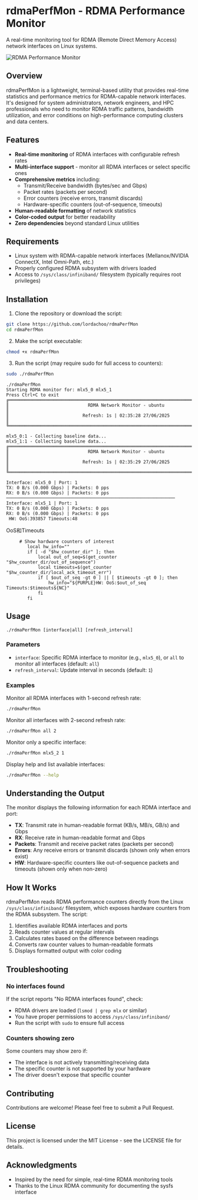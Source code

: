 # rdmaPerfMon - RDMA Performance Monitor

A real-time monitoring tool for RDMA (Remote Direct Memory Access) network interfaces on Linux systems.

![RDMA Performance Monitor](https://github.com/lordachoo/rdmaPerfMon/raw/main/screenshots/rdmaPerfMon-exampleView.png)

## Overview

rdmaPerfMon is a lightweight, terminal-based utility that provides real-time statistics and performance metrics for RDMA-capable network interfaces. It's designed for system administrators, network engineers, and HPC professionals who need to monitor RDMA traffic patterns, bandwidth utilization, and error conditions on high-performance computing clusters and data centers.

## Features

- **Real-time monitoring** of RDMA interfaces with configurable refresh rates
- **Multi-interface support** - monitor all RDMA interfaces or select specific ones
- **Comprehensive metrics** including:
  - Transmit/Receive bandwidth (bytes/sec and Gbps)
  - Packet rates (packets per second)
  - Error counters (receive errors, transmit discards)
  - Hardware-specific counters (out-of-sequence, timeouts)
- **Human-readable formatting** of network statistics
- **Color-coded output** for better readability
- **Zero dependencies** beyond standard Linux utilities

## Requirements

- Linux system with RDMA-capable network interfaces (Mellanox/NVIDIA ConnectX, Intel Omni-Path, etc.)
- Properly configured RDMA subsystem with drivers loaded
- Access to `/sys/class/infiniband/` filesystem (typically requires root privileges)

## Installation

1. Clone the repository or download the script:

```bash
git clone https://github.com/lordachoo/rdmaPerfMon
cd rdmaPerfMon
```

2. Make the script executable:

```bash
chmod +x rdmaPerfMon
```

3. Run the script (may require sudo for full access to counters):

```bash
sudo ./rdmaPerfMon
```

```
./rdmaPerfMon 
Starting RDMA monitor for: mlx5_0 mlx5_1
Press Ctrl+C to exit
╔══════════════════════════════════════════════════════════════════════════════════════════╗
║                              RDMA Network Monitor - ubuntu                              ║
║                            Refresh: 1s | 02:35:28 27/06/2025                             ║
╚══════════════════════════════════════════════════════════════════════════════════════════╝

mlx5_0:1 - Collecting baseline data...
mlx5_1:1 - Collecting baseline data...
╔══════════════════════════════════════════════════════════════════════════════════════════╗
║                              RDMA Network Monitor - ubuntu                              ║
║                            Refresh: 1s | 02:35:29 27/06/2025                             ║
╚══════════════════════════════════════════════════════════════════════════════════════════╝

Interface: mlx5_0 | Port: 1
TX: 0 B/s (0.000 Gbps) | Packets: 0 pps
RX: 0 B/s (0.000 Gbps) | Packets: 0 pps
────────────────────────────────────────────────────────────────
Interface: mlx5_1 | Port: 1
TX: 0 B/s (0.000 Gbps) | Packets: 0 pps
RX: 0 B/s (0.000 Gbps) | Packets: 0 pps
 HW: OoS:393857 Timeouts:48
```

OoS和Timeouts    
```
     # Show hardware counters of interest
        local hw_info=""
        if [ -d "$hw_counter_dir" ]; then
            local out_of_seq=$(get_counter "$hw_counter_dir/out_of_sequence")
            local timeouts=$(get_counter "$hw_counter_dir/local_ack_timeout_err")
            if [ $out_of_seq -gt 0 ] || [ $timeouts -gt 0 ]; then
                hw_info="${PURPLE}HW: OoS:$out_of_seq Timeouts:$timeouts${NC}"
            fi
        fi
```

## Usage

```
./rdmaPerfMon [interface|all] [refresh_interval]
```

### Parameters

- `interface`: Specific RDMA interface to monitor (e.g., `mlx5_0`), or `all` to monitor all interfaces (default: `all`)
- `refresh_interval`: Update interval in seconds (default: `1`)

### Examples

Monitor all RDMA interfaces with 1-second refresh rate:
```bash
./rdmaPerfMon
```

Monitor all interfaces with 2-second refresh rate:
```bash
./rdmaPerfMon all 2
```

Monitor only a specific interface:
```bash
./rdmaPerfMon mlx5_2 1
```

Display help and list available interfaces:
```bash
./rdmaPerfMon --help
```

## Understanding the Output

The monitor displays the following information for each RDMA interface and port:

- **TX**: Transmit rate in human-readable format (KB/s, MB/s, GB/s) and Gbps
- **RX**: Receive rate in human-readable format and Gbps
- **Packets**: Transmit and receive packet rates (packets per second)
- **Errors**: Any receive errors or transmit discards (shown only when errors exist)
- **HW**: Hardware-specific counters like out-of-sequence packets and timeouts (shown only when non-zero)

## How It Works

rdmaPerfMon reads RDMA performance counters directly from the Linux `/sys/class/infiniband/` filesystem, which exposes hardware counters from the RDMA subsystem. The script:

1. Identifies available RDMA interfaces and ports
2. Reads counter values at regular intervals
3. Calculates rates based on the difference between readings
4. Converts raw counter values to human-readable formats
5. Displays formatted output with color coding

## Troubleshooting

### No interfaces found

If the script reports "No RDMA interfaces found", check:
- RDMA drivers are loaded (`lsmod | grep mlx` or similar)
- You have proper permissions to access `/sys/class/infiniband/`
- Run the script with `sudo` to ensure full access

### Counters showing zero

Some counters may show zero if:
- The interface is not actively transmitting/receiving data
- The specific counter is not supported by your hardware
- The driver doesn't expose that specific counter

## Contributing

Contributions are welcome! Please feel free to submit a Pull Request.

## License

This project is licensed under the MIT License - see the LICENSE file for details.

## Acknowledgments

- Inspired by the need for simple, real-time RDMA monitoring tools
- Thanks to the Linux RDMA community for documenting the sysfs interface
